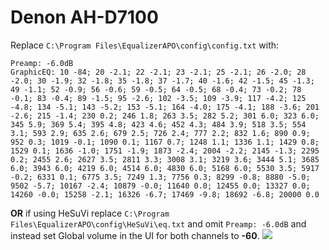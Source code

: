 # Denon AH-D7100
Replace `C:\Program Files\EqualizerAPO\config\config.txt` with:
```
Preamp: -6.0dB
GraphicEQ: 10 -84; 20 -2.1; 22 -2.1; 23 -2.1; 25 -2.1; 26 -2.0; 28 -2.0; 30 -1.9; 32 -1.8; 35 -1.8; 37 -1.7; 40 -1.6; 42 -1.5; 45 -1.3; 49 -1.1; 52 -0.9; 56 -0.6; 59 -0.5; 64 -0.5; 68 -0.4; 73 -0.2; 78 -0.1; 83 -0.4; 89 -1.5; 95 -2.6; 102 -3.5; 109 -3.9; 117 -4.2; 125 -4.8; 134 -5.1; 143 -5.2; 153 -5.1; 164 -4.0; 175 -4.1; 188 -3.6; 201 -2.6; 215 -1.4; 230 0.2; 246 1.8; 263 3.5; 282 5.2; 301 6.0; 323 6.0; 345 5.9; 369 5.4; 395 4.8; 423 4.6; 452 4.3; 484 3.9; 518 3.5; 554 3.1; 593 2.9; 635 2.6; 679 2.5; 726 2.4; 777 2.2; 832 1.6; 890 0.9; 952 0.3; 1019 -0.1; 1090 0.1; 1167 0.7; 1248 1.1; 1336 1.1; 1429 0.8; 1529 0.1; 1636 -1.0; 1751 -1.9; 1873 -2.4; 2004 -2.2; 2145 -1.3; 2295 0.2; 2455 2.6; 2627 3.5; 2811 3.3; 3008 3.1; 3219 3.6; 3444 5.1; 3685 6.0; 3943 6.0; 4219 6.0; 4514 6.0; 4830 6.0; 5168 6.0; 5530 3.5; 5917 -0.2; 6331 0.1; 6775 3.5; 7249 1.3; 7756 0.3; 8299 -0.8; 8880 -5.0; 9502 -5.7; 10167 -2.4; 10879 -0.0; 11640 0.0; 12455 0.0; 13327 0.0; 14260 -0.0; 15258 -2.1; 16326 -6.7; 17469 -9.8; 18692 -6.8; 20000 0.0
```
**OR** if using HeSuVi replace `C:\Program Files\EqualizerAPO\config\HeSuVi\eq.txt` and omit `Preamp: -6.0dB` and instead set Global volume in the UI for both channels to **-60**.
![](https://raw.githubusercontent.com/jaakkopasanen/AutoEq/master/results/Sonoma%20Model%20One/innerfidelity/onear/Denon%20AH-D7100/Denon%20AH-D7100.png)